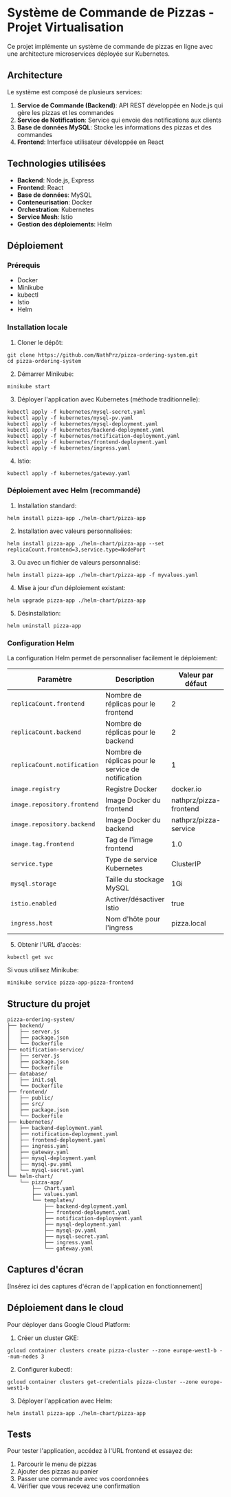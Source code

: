 # Système de Commande de Pizzas - Projet Virtualisation

Ce projet implémente un système de commande de pizzas en ligne avec une architecture microservices déployée sur Kubernetes.

## Architecture

Le système est composé de plusieurs services:
1. **Service de Commande (Backend)**: API REST développée en Node.js qui gère les pizzas et les commandes
2. **Service de Notification**: Service qui envoie des notifications aux clients
3. **Base de données MySQL**: Stocke les informations des pizzas et des commandes
4. **Frontend**: Interface utilisateur développée en React

## Technologies utilisées

- **Backend**: Node.js, Express
- **Frontend**: React
- **Base de données**: MySQL
- **Conteneurisation**: Docker
- **Orchestration**: Kubernetes
- **Service Mesh**: Istio
- **Gestion des déploiements**: Helm

## Déploiement

### Prérequis

- Docker
- Minikube
- kubectl
- Istio
- Helm

### Installation locale

1. Cloner le dépôt:
```
git clone https://github.com/NathPrz/pizza-ordering-system.git
cd pizza-ordering-system
```

2. Démarrer Minikube:
```
minikube start
```

3. Déployer l'application avec Kubernetes (méthode traditionnelle):
```
kubectl apply -f kubernetes/mysql-secret.yaml
kubectl apply -f kubernetes/mysql-pv.yaml
kubectl apply -f kubernetes/mysql-deployment.yaml
kubectl apply -f kubernetes/backend-deployment.yaml
kubectl apply -f kubernetes/notification-deployment.yaml
kubectl apply -f kubernetes/frontend-deployment.yaml
kubectl apply -f kubernetes/ingress.yaml
```

4. Istio:
```
kubectl apply -f kubernetes/gateway.yaml
```

### Déploiement avec Helm (recommandé)

1. Installation standard:
```
helm install pizza-app ./helm-chart/pizza-app
```

2. Installation avec valeurs personnalisées:
```
helm install pizza-app ./helm-chart/pizza-app --set replicaCount.frontend=3,service.type=NodePort
```

3. Ou avec un fichier de valeurs personnalisé:
```
helm install pizza-app ./helm-chart/pizza-app -f myvalues.yaml
```

4. Mise à jour d'un déploiement existant:
```
helm upgrade pizza-app ./helm-chart/pizza-app
```

5. Désinstallation:
```
helm uninstall pizza-app
```

### Configuration Helm

La configuration Helm permet de personnaliser facilement le déploiement:

| Paramètre | Description | Valeur par défaut |
|-----------|-------------|-------------------|
| `replicaCount.frontend` | Nombre de réplicas pour le frontend | 2 |
| `replicaCount.backend` | Nombre de réplicas pour le backend | 2 |
| `replicaCount.notification` | Nombre de réplicas pour le service de notification | 1 |
| `image.registry` | Registre Docker | docker.io |
| `image.repository.frontend` | Image Docker du frontend | nathprz/pizza-frontend |
| `image.repository.backend` | Image Docker du backend | nathprz/pizza-service |
| `image.tag.frontend` | Tag de l'image frontend | 1.0 |
| `service.type` | Type de service Kubernetes | ClusterIP |
| `mysql.storage` | Taille du stockage MySQL | 1Gi |
| `istio.enabled` | Activer/désactiver Istio | true |
| `ingress.host` | Nom d'hôte pour l'ingress | pizza.local |

5. Obtenir l'URL d'accès:
```
kubectl get svc
```

Si vous utilisez Minikube:
```
minikube service pizza-app-pizza-frontend
```

## Structure du projet

```
pizza-ordering-system/
├── backend/
│   ├── server.js
│   ├── package.json
│   └── Dockerfile
├── notification-service/
│   ├── server.js
│   ├── package.json
│   └── Dockerfile
├── database/
│   ├── init.sql
│   └── Dockerfile
├── frontend/
│   ├── public/
│   ├── src/
│   ├── package.json
│   └── Dockerfile
├── kubernetes/
│   ├── backend-deployment.yaml
│   ├── notification-deployment.yaml
│   ├── frontend-deployment.yaml
│   ├── ingress.yaml
│   ├── gateway.yaml
│   ├── mysql-deployment.yaml
│   ├── mysql-pv.yaml
│   └── mysql-secret.yaml
└── helm-chart/
    └── pizza-app/
        ├── Chart.yaml
        ├── values.yaml
        └── templates/
            ├── backend-deployment.yaml
            ├── frontend-deployment.yaml
            ├── notification-deployment.yaml
            ├── mysql-deployment.yaml
            ├── mysql-pv.yaml
            ├── mysql-secret.yaml
            ├── ingress.yaml
            └── gateway.yaml
```

## Captures d'écran

[Insérez ici des captures d'écran de l'application en fonctionnement]

## Déploiement dans le cloud

Pour déployer dans Google Cloud Platform:

1. Créer un cluster GKE:
```
gcloud container clusters create pizza-cluster --zone europe-west1-b --num-nodes 3
```

2. Configurer kubectl:
```
gcloud container clusters get-credentials pizza-cluster --zone europe-west1-b
```

3. Déployer l'application avec Helm:
```
helm install pizza-app ./helm-chart/pizza-app
```

## Tests

Pour tester l'application, accédez à l'URL frontend et essayez de:
1. Parcourir le menu de pizzas
2. Ajouter des pizzas au panier
3. Passer une commande avec vos coordonnées
4. Vérifier que vous recevez une confirmation